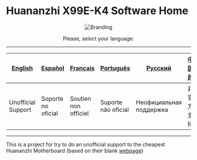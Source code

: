 [English]: https://github.com/sebasrock156/Huananzhi-X99E-K4-Home/blob/main/README_ENG.md

[Español]: https://github.com/sebasrock156/Huananzhi-X99E-K4-Home/blob/main/README_SPA.md

[Français]: https://github.com/sebasrock156/Huananzhi-X99E-K4-Home/blob/main/README_FRA.md

[Русский]: https://github.com/sebasrock156/Huananzhi-X99E-K4-Home/blob/main/README_RUS.md

[Português]: https://github.com/sebasrock156/Huananzhi-X99E-K4-Home/blob/main/README_POR.md

[中国的]: https://github.com/sebasrock156/Huananzhi-X99E-K4-Home/blob/main/README_CH.md

[webpage]: http://www.huananzhi.com/en/more.php?lm=10&id=746

# Huananzhi X99E-K4 Software Home


<center>

![Branding](https://i.imgur.com/Zw3JDuH.png)
  
Please, select your language:


---
[English] | [Español] | [Français] | [Português] | [Русский] | [中国的]
---|---|---|---|---|:--:
Unofficial Support | Soporte no oficial | Soutien non officiel | Suporte não oficial | Неофициальная поддержка |非官方支持
---

</center>

This is a project for try to do an unofficial support to the cheapest Huananzhi Motherboard (based on their blank [webpage])






